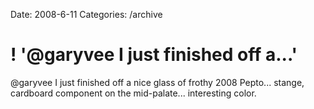Date: 2008-6-11
Categories: /archive

# ! '@garyvee I just finished off a...'

@garyvee I just finished off a nice glass of frothy 2008 Pepto... stange, cardboard component on the mid-palate... interesting color.
